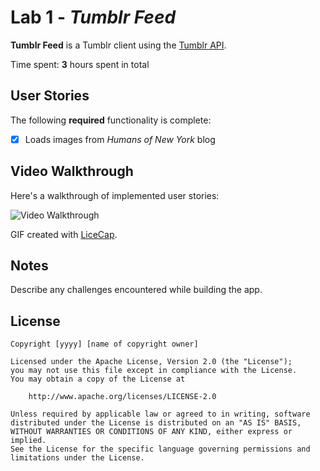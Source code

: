 # Lab 1 - *Tumblr Feed*

**Tumblr Feed** is a Tumblr client using the [Tumblr API](https://www.tumblr.com/docs/en/api/v2#posts).

Time spent: **3** hours spent in total

## User Stories

The following **required** functionality is complete:

- [x] Loads images from *Humans of New York* blog


## Video Walkthrough 

Here's a walkthrough of implemented user stories:

<img src='http://i.imgur.com/LySjtnM.gif' title='Video Walkthrough' width='' alt='Video Walkthrough' />

GIF created with [LiceCap](http://www.cockos.com/licecap/).

## Notes

Describe any challenges encountered while building the app.

## License

    Copyright [yyyy] [name of copyright owner]

    Licensed under the Apache License, Version 2.0 (the "License");
    you may not use this file except in compliance with the License.
    You may obtain a copy of the License at

        http://www.apache.org/licenses/LICENSE-2.0

    Unless required by applicable law or agreed to in writing, software
    distributed under the License is distributed on an "AS IS" BASIS,
    WITHOUT WARRANTIES OR CONDITIONS OF ANY KIND, either express or implied.
    See the License for the specific language governing permissions and
    limitations under the License.
